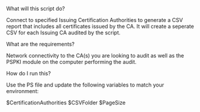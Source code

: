 What will this script do?

Connect to specified Issuing Certification Authorities to generate a CSV report that includes all certificates issued by the CA. It will create a seperate CSV for each Issuing CA audited by the script.

What are the requirements?

Network connectivity to the CA(s) you are looking to audit as well as the PSPKI module on the computer performing the audit.

How do I run this?

Use the PS file and update the following variables to match your environment:

$CertificationAuthorities
$CSVFolder
$PageSize
